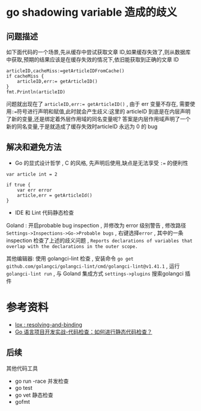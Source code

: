 # go shadowing variable 造成的歧义



## 问题描述

如下面代码的一个场景,先从缓存中尝试获取文章 ID,如果缓存失效了,则从数据库中获取,预期的结果应该是在缓存失效的情况下,依旧能获取到正确的文章 ID

```
articleID,cacheMiss:=getArticleIDFromCache()
if cacheMiss {
    articleID,err:= getArticleID()
}
fmt.Println(articleID)
```

问题就出现在了 `articleID,err:= getArticleID()` , 由于 err 变量不存在, 需要使用`:=`符号进行声明和赋值,此时就会产生歧义:这里的 articleID 到底是在内层声明了新的变量,还是绑定着外层作用域的同名变量呢? 答案是内层作用域声明了一个新的同名变量,于是就造成了缓存失效时articleID 永远为 0 的 bug



## 解决和避免方法

- Go 的显式设计哲学 , C 的风格, 先声明后使用,缺点是无法享受 `:=` 的便利性

```
var article int = 2

if true {
    var err error
    article,err = getArticleId()
}
```

- IDE 和 Lint 代码静态检查

Goland : 开启probable bug inspection , 并修改为 error 级别警告 , 修改路径 `Settings->Inspections->Go->Probable bugs` , 右键选择`error` , 其中的一条 inspection 检查了上述的歧义问题 , `Reports declarations of variables that overlap with the declarations in the outer scope.`



其他编辑器: 使用 golangci-lint 检查 , 安装命令 `go get github.com/golangci/golangci-lint/cmd/golangci-lint@v1.41.1` , 运行 `golangci-lint run` , 与 Goland 集成方式 `settings->plugins` 搜索golangci 插件



# 参考资料

- [lox : resolving-and-binding](https://craftinginterpreters.com/resolving-and-binding.html)
- [Go 语言项目开发实战-代码检查：如何进行静态代码检查？](https://time.geekbang.org/column/article/390401)



## 后续
其他代码工具

- go run -race 并发检查
- go test
- go vet 静态检查
- gofmt

